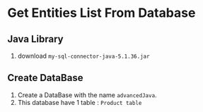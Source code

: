 # Get Entities List From Database

## Java Library

1.  download `my-sql-connector-java-5.1.36.jar`
   
## Create DataBase

1. Create a DataBase with the name `advancedJava`.
2. This database have 1 table : `Product table`
   
```




```